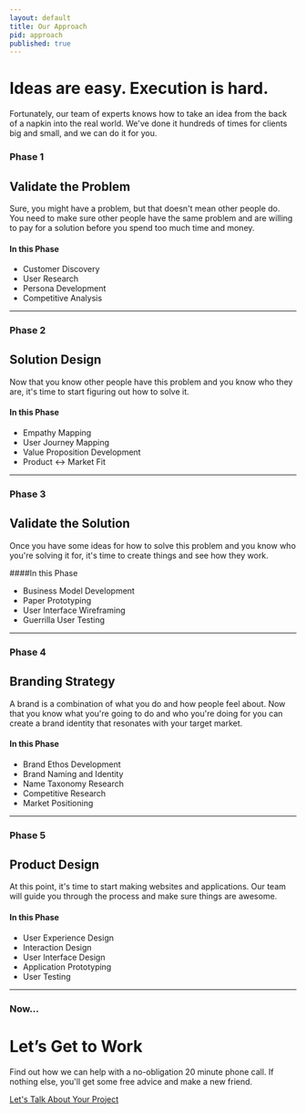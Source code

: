 ```yaml
---
layout: default
title: Our Approach
pid: approach
published: true
---
```


# Ideas are easy. Execution is hard.

Fortunately, our team of experts knows how to take an idea from the back of a napkin into the real world. We've done it hundreds of times for clients big and small, and we can do it for you.

### Phase 1
## Validate the Problem

Sure, you might have a problem, but that doesn't mean other people do. You need to make sure other people have the same problem and are willing to pay for a solution before you spend too much time and money.

#### In this Phase

- Customer Discovery
- User Research
- Persona Development
- Competitive Analysis

----

### Phase 2

## Solution Design

Now that you know other people have this problem and you know who they are, it's time to start figuring out how to solve it.

#### In this Phase

- Empathy Mapping
- User Journey Mapping
- Value Proposition Development
- Product ↔︎ Market Fit

----

### Phase 3

## Validate the Solution

Once you have some ideas for how to solve this problem and you know who you're solving it for, it's time to create things and see how they work.

####In this Phase

- Business Model Development
- Paper Prototyping
- User Interface Wireframing
- Guerrilla User Testing

----

### Phase 4

## Branding Strategy

A brand is a combination of what you do and how people feel about. Now that you know what you're going to do and who you're doing for you can create a brand identity that resonates with your target market.

#### In this Phase

- Brand Ethos Development
- Brand Naming and Identity
- Name Taxonomy Research
- Competitive Research
- Market Positioning

----

### Phase 5

## Product Design

At this point, it's time to start making websites and applications. Our team will guide you through the process and make sure things are awesome.

#### In this Phase

- User Experience Design
- Interaction Design
- User Interface Design
- Application Prototyping
- User Testing

----

### Now...
# Let’s Get to Work

Find out how we can help with a no-obligation 20 minute phone call. If nothing else, you'll get some free advice and make a new friend.

[Let's Talk About Your Project](/contact/)

